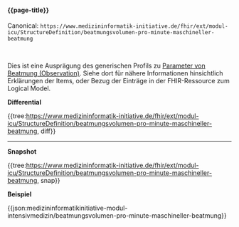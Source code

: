 #### {{page-title}}

Canonical: 
```https://www.medizininformatik-initiative.de/fhir/ext/modul-icu/StructureDefinition/beatmungsvolumen-pro-minute-maschineller-beatmung```

<br> 

Dies ist eine Ausprägung des generischen Profils zu [Parameter von Beatmung (Observation)](https://www.medizininformatik-initiative.de/fhir/ext/modul-icu/StructureDefinition/parameter-von-beatmung). Siehe dort für nähere Informationen hinsichtlich Erklärungen der Items, oder Bezug der Einträge in der FHIR-Ressource zum Logical Model. 


**Differential**

{{tree:https://www.medizininformatik-initiative.de/fhir/ext/modul-icu/StructureDefinition/beatmungsvolumen-pro-minute-maschineller-beatmung, diff}}

---

**Snapshot**

{{tree:https://www.medizininformatik-initiative.de/fhir/ext/modul-icu/StructureDefinition/beatmungsvolumen-pro-minute-maschineller-beatmung, snap}}

**Beispiel**

{{json:medizininformatikinitiative-modul-intensivmedizin/beatmungsvolumen-pro-minute-maschineller-beatmung}}